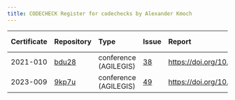 ```yaml
---
title: CODECHECK Register for codechecks by Alexander Kmoch
---
```



|Certificate |Repository |Type                  |Issue |Report                                |Check date |
|:-------|:--------------------------------|:------------------|:---|:--------------------------|:----------|
|2021-010    |[bdu28](https://osf.io/bdu28)|conference (AGILEGIS) |[38](https://github.com/codecheckers/register/issues/38)|https://doi.org/10.17605/osf.io/bdu28 |2021-06-10 |
|2023-009    |[9kp7u](https://osf.io/9kp7u)|conference (AGILEGIS) |[49](https://github.com/codecheckers/register/issues/49)|https://doi.org/10.17605/osf.io/9kp7u |2023-06-13 |
